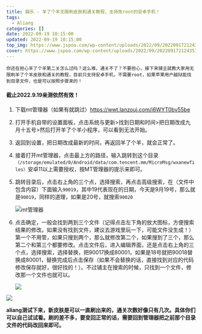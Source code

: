 ```yaml
---
title: 娱乐 - 羊了个羊无限刷皮肤和通关教程，支持免root的安卓手机！
tags:
  - Aliang
categories: []
date: 2022-09-19 10:15:00
updated: 2022-09-19 10:15:00
top_img: https://www.jspoo.com/wp-content/uploads/2022/09/20220917212435134001.jpg
cover: https://www.jspoo.com/wp-content/uploads/2022/09/20220917212435134001.jpg
---
```


`你还在担心羊了个羊第二关怎么过吗？这么难，通关不了？不要担心，接下来铺主就教大家用无限刷羊了个羊皮肤和通关的教程，目前只支持安卓手机，不需要root，如果苹果用户越狱能找到目录文件，也是可以按照步骤来的！`

#### 截止2022.9.19亲测依然有效！

1. 下载mt管理器（如果有就跳过）https://wwt.lanzouj.com/i6WYT0bv55be

2. 打开手机自带的设置面板，点击系统与更新>找到日期和时间>把日期改成九月十五号>然后打开羊了个羊小程序，可以看到无法开始。

3. 返回到设置，把日期改成最新的时间，再返回羊了个羊，就会正常了。

4. 接着打开mt管理器，点击最上方的路径，输入跳转到这个目录`（/storage/emulated/0/Android/data/com.tencent.mm/MicroMsg/wxanewfiles）`安卓11以上需要授权，按MT管理器的提示来即可。

5. 跳转目录后，点击右上角的三个点，选择搜索，再点击高级搜索，在（文件中包含内容）下面输入`90019`，其中19代表现在的日期，今天是9月19号，那么就是`90019`，同样的道理，如果是20号，就搜索`90020`

   ![mt管理器](https://www.jspoo.com/wp-content/uploads/2022/09/20220919081203083003.jpg)

6. 点击确定，一般会找到两到三个文件（记得点击左下角的放大图标，方便搜索结果的修改。如果没有找到文件，建议去游戏里玩一下，可能文件没生成！）第一个不用管，如果只搜到两个，那么就修改第二个，如果搜到了三个，那么第二个和第三个都要修改。点击文件后，进入编辑界面，还是点击右上角的三个点，选择搜索，选择替换，把90017换成80001，如果是18号就把90018替换成80001，替换完成后点击保存（如果不会替换的话，直接找到对应的代码修改保存就好，很好找的！）。不过铺主在搜索的时候，只找到一个文件，修改那一个文件也就可以。

   ![](https://www.jspoo.com/wp-content/uploads/2022/09/20220919081203129002.jpg)

![](https://www.jspoo.com/wp-content/uploads/2022/09/20220917205922066012.jpg)

**aliang测试下来，新皮肤是可以一直刷出来的，通关次数好像只有几次。具体你们可以自己试试看。刷的差不多，要变回正常的话，需要回到管理器把之前那个目录文件的代码改回来即可。**
